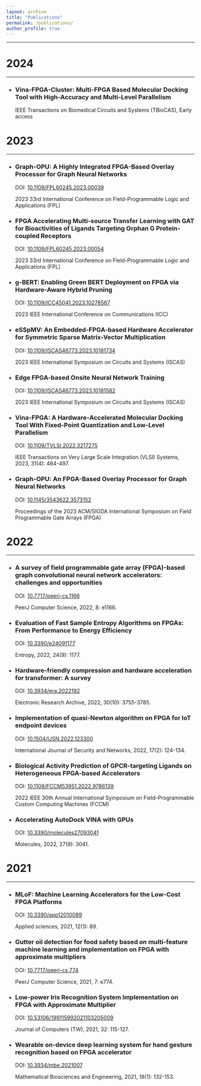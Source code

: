 ```yaml
---
layout: archive
title: "Publications"
permalink: /publications/
author_profile: true
---
```


------

2024  
======  
------
* ### Vina-FPGA-Cluster: Multi-FPGA Based Molecular Docking Tool with High-Accuracy and Multi-Level Parallelism 
  IEEE Transactions on Biomedical Circuits and Systems (TBioCAS), Early access

2023 
====== 
------

* ### Graph-OPU: A Highly Integrated FPGA-Based Overlay Processor for Graph Neural Networks 
  DOI: [10.1109/FPL60245.2023.00039](http://dx.doi.org/10.1109/FPL60245.2023.00039)

  2023 33rd International Conference on Field-Programmable Logic and Applications (FPL)

* ### FPGA Accelerating Multi-source Transfer Learning with GAT for Bioactivities of Ligands Targeting Orphan G Protein-coupled Receptors
  DOI: [10.1109/FPL60245.2023.00054](http://dx.doi.org/10.1109/FPL60245.2023.00054)

  2023 33rd International Conference on Field-Programmable Logic and Applications (FPL)

* ### g-BERT: Enabling Green BERT Deployment on FPGA via Hardware-Aware Hybrid Pruning
  DOI: [10.1109/ICC45041.2023.10278567](http://dx.doi.org/10.1109/ICC45041.2023.10278567)

  2023 IEEE International Conference on Communications (ICC)

* ### eSSpMV: An Embedded-FPGA-based Hardware Accelerator for Symmetric Sparse Matrix-Vector Multiplication
  DOI: [10.1109/ISCAS46773.2023.10181734](http://dx.doi.org/10.1109/ISCAS46773.2023.10181734)

  2023 IEEE International Symposium on Circuits and Systems (ISCAS)

* ### Edge FPGA-based Onsite Neural Network Training
  DOI: [10.1109/ISCAS46773.2023.10181582](http://dx.doi.org/10.1109/ISCAS46773.2023.10181582)

  2023 IEEE International Symposium on Circuits and Systems (ISCAS)

* ### Vina-FPGA: A Hardware-Accelerated Molecular Docking Tool With Fixed-Point Quantization and Low-Level Parallelism
  DOI: [10.1109/TVLSI.2022.3217275](http://dx.doi.org/10.1109/TVLSI.2022.3217275)

  IEEE Transactions on Very Large Scale Integration (VLSI) Systems, 2023, 31(4): 484-497.

* ### Graph-OPU: An FPGA-Based Overlay Processor for Graph Neural Networks
  DOI: [10.1145/3543622.3573152](http://dx.doi.org/10.1145/3543622.3573152)

  Proceedings of the 2023 ACM/SIGDA International Symposium on Field Programmable Gate Arrays (FPGA)


2022 
====== 
------

* ### A survey of field programmable gate array (FPGA)-based graph convolutional neural network accelerators: challenges and opportunities
  DOI: [10.7717/peerj-cs.1166](http://dx.doi.org/10.7717/peerj-cs.1166)

  PeerJ Computer Science, 2022, 8: e1166.

* ### Evaluation of Fast Sample Entropy Algorithms on FPGAs: From Performance to Energy Efficiency
  DOI: [10.3390/e24091177](http://dx.doi.org/10.3390/e24091177)

  Entropy, 2022, 24(9): 1177.

* ### Hardware-friendly compression and hardware acceleration for transformer: A survey
  DOI: [10.3934/era.2022192](http://dx.doi.org/10.3934/era.2022192)

  Electronic Research Archive, 2022, 30(10): 3755-3785.

* ### Implementation of quasi-Newton algorithm on FPGA for IoT endpoint devices
  DOI: [10.1504/IJSN.2022.123300](http://dx.doi.org/10.1504/IJSN.2022.123300)

  International Journal of Security and Networks, 2022, 17(2): 124-134.

* ### Biological Activity Prediction of GPCR-targeting Ligands on Heterogeneous FPGA-based Accelerators
  DOI: [10.1109/FCCM53951.2022.9786139](http://dx.doi.org/10.1109/FCCM53951.2022.9786139)

  2022 IEEE 30th Annual International Symposium on Field-Programmable Custom Computing Machines (FCCM)

* ### Accelerating AutoDock VINA with GPUs
  DOI: [10.3390/molecules27093041](http://dx.doi.org/10.3390/molecules27093041)

  Molecules, 2022, 27(9): 3041.


2021 
====== 
------

* ### MLoF: Machine Learning Accelerators for the Low-Cost FPGA Platforms
  DOI: [10.3390/app12010089](http://dx.doi.org/10.3390/app12010089)

  Applied sciences, 2021, 12(1): 89.

* ### Gutter oil detection for food safety based on multi-feature machine learning and implementation on FPGA with approximate multipliers
  DOI: [10.7717/peerj-cs.774](http://dx.doi.org/10.7717/peerj-cs.774)

  PeerJ Computer Science, 2021, 7: e774.

* ### Low-power Iris Recognition System Implementation on FPGA with Approximate Multiplier
  DOI: [10.53106/199115992021103205009](http://dx.doi.org/10.53106/199115992021103205009)

  Journal of Computers (TW), 2021, 32: 115-127.

* ### Wearable on-device deep learning system for hand gesture recognition based on FPGA accelerator
  DOI: [10.3934/mbe.2021007](http://dx.doi.org/10.3934/mbe.2021007)

  Mathematical Biosciences and Engineering, 2021, 18(1): 132-153.

